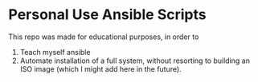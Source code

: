 # Personal Use Ansible Scripts

This repo was made for educational purposes, in order to

 1. Teach myself ansible
 2. Automate installation of a full system, without resorting to building an ISO image
     (which I might add here in the future).

